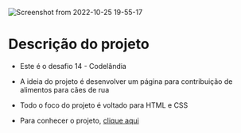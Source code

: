 ![Screenshot from 2022-10-25 19-55-17](https://user-images.githubusercontent.com/81364355/197897744-a017aaef-302a-4291-9352-9c97b4320820.png)

# Descrição do projeto

- Este é o desafio 14 - Codelândia

- A ideia do projeto é desenvolver um página para contribuição de alimentos para cães de rua

- Todo o foco do projeto é voltado para HTML e CSS

- Para conhecer o projeto, [clique aqui](https://codepen.io/wilsonsdr/full/xxzxbGm)
